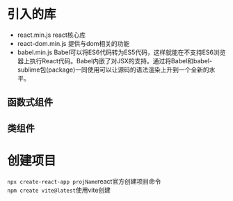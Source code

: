 # 引入的库
- react.min.js react核心库
- react-dom.min.js 提供与dom相关的功能
- babel.min.js Babel可以将ES6代码转为ES5代码，这样就能在不支持ES6浏览器上执行React代码。Babel内嵌了对JSX的支持。通过将Babel和babel-sublime包(package)一同使用可以让源码的语法渲染上升到一个全新的水平。
## 函数式组件
## 类组件
# 创建项目
`npx create-react-app projName`react官方创建项目命令  
`npm create vite@latest`使用vite创建

